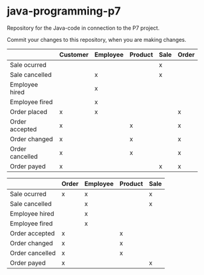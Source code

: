 # java-programming-p7
Repository for the Java-code in connection to the P7 project.

Commit your changes to this repository, when you are making changes.

|                  | Customer | Employee | Product | Sale | Order |
|------------------|----------|----------|---------|------|-------|
| Sale ocurred     |          |          |         |   x  |       |
| Sale cancelled   |          |    x     |         |   x  |       |
| Employee hired   |          |    x     |         |      |       |
| Employee fired   |          |    x     |         |      |       |
| Order placed     |   x      |    x     |         |      |   x   |
| Order accepted   |   x      |          |    x    |      |   x   |
| Order changed    |   x      |          |    x    |      |   x   |
| Order cancelled  |   x      |          |    x    |      |   x   |
| Order payed      |   x      |          |         |   x  |   x   |

|                  | Order | Employee | Product | Sale |
|------------------|-------|----------|---------|------|
| Sale ocurred     |   x   |    x     |         |   x  |
| Sale cancelled   |       |    x     |         |   x  | 
| Employee hired   |       |    x     |         |      |
| Employee fired   |       |    x     |         |      |
| Order accepted   |   x   |          |    x    |      |
| Order changed    |   x   |          |    x    |      |
| Order cancelled  |   x   |          |    x    |      |
| Order payed      |   x   |          |         |   x  |